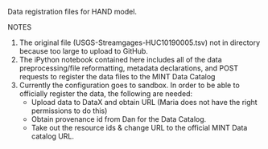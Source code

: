 Data registration files for HAND model.

NOTES

1. The original file (USGS-Streamgages-HUC10190005.tsv) not in directory because too large to upload to GitHub.
2. The iPython notebook contained here includes all of the data preprocessing/file reformatting, metadata declarations, and POST requests to register the data files to the MINT Data Catalog
3. Currently the configuration goes to sandbox. In order to be able to officially register the data, the following are needed:
    - Upload data to DataX and obtain URL (Maria does not have the right permissions to do this)
    - Obtain provenance id from Dan for the Data Catalog.
    - Take out the resource ids & change URL to the official MINT Data catalog URL.
